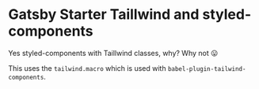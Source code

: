 # Gatsby Starter Taillwind and styled-components

Yes styled-components with Taillwind classes, why? Why not 😛

This uses the `tailwind.macro` which is used with `babel-plugin-tailwind-components`.
